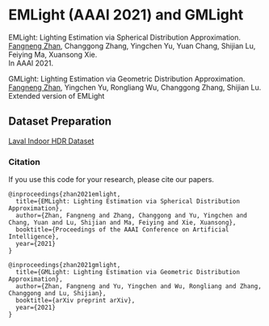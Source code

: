 # EMLight (AAAI 2021) and GMLight

EMLight: Lighting Estimation via Spherical Distribution Approximation. <br>
[Fangneng Zhan](https://sites.google.com/view/fnzhan), Changgong Zhang, Yingchen Yu, Yuan Chang, Shijian Lu, Feiying Ma, Xuansong Xie. <br>
In AAAI 2021.

GMLight: Lighting Estimation via Geometric Distribution Approximation. <br>
[Fangneng Zhan](https://sites.google.com/view/fnzhan), Yingchen Yu, Rongliang Wu, Changgong Zhang, Shijian Lu. <br>
Extended version of EMLight


## Dataset Preparation

[Laval Indoor HDR Dataset](indoor.hdrdb.com)

### Citation
If you use this code for your research, please cite our papers.
```
@inproceedings{zhan2021emlight,
  title={EMLight: Lighting Estimation via Spherical Distribution Approximation},
  author={Zhan, Fangneng and Zhang, Changgong and Yu, Yingchen and Chang, Yuan and Lu, Shijian and Ma, Feiying and Xie, Xuansong},
  booktitle={Proceedings of the AAAI Conference on Artificial Intelligence},
  year={2021}
}
```

```
@inproceedings{zhan2021gmlight,
  title={GMLight: Lighting Estimation via Geometric Distribution Approximation},
  author={Zhan, Fangneng and Yu, Yingchen and Wu, Rongliang and Zhang, Changgong and Lu, Shijian},
  booktitle={arXiv preprint arXiv},
  year={2021}
}
```
